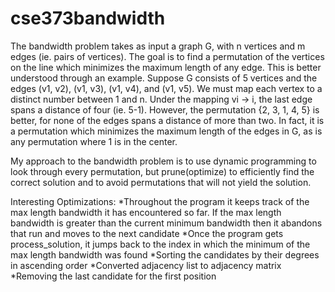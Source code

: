 # cse373bandwidth

The bandwidth problem takes as input a graph G, with n vertices and m edges (ie. pairs of vertices).
The goal is to find a permutation of the vertices on the line which minimizes the maximum length of any
edge. This is better understood through an example. Suppose G consists of 5 vertices and the edges (v1, v2),
(v1, v3), (v1, v4), and (v1, v5). We must map each vertex to a distinct number between 1 and n. Under the
mapping vi → i, the last edge spans a distance of four (ie. 5-1). However, the permutation {2, 3, 1, 4, 5} 
is better, for none of the edges spans a distance of more than two. In fact, it is a permutation which 
minimizes the maximum length of the edges in G, as is any permutation where 1 is in the center.

My approach to the bandwidth problem is to use dynamic programming to look through every permutation, but 
prune(optimize) to efficiently find the correct solution and to avoid permutations that will not yield the solution.

Interesting Optimizations:
       *Throughout the program it keeps track of the max length bandwidth it has encountered so far. If the  max length bandwidth is greater than the current minimum bandwidth then it abandons that run and moves to the next candidate
       *Once the program gets process_solution, it jumps back to the index in which the minimum of the max length bandwidth was found
       *Sorting the candidates by their degrees in ascending order
       *Converted adjacency list to adjacency matrix
       *Removing the last candidate for the first position
